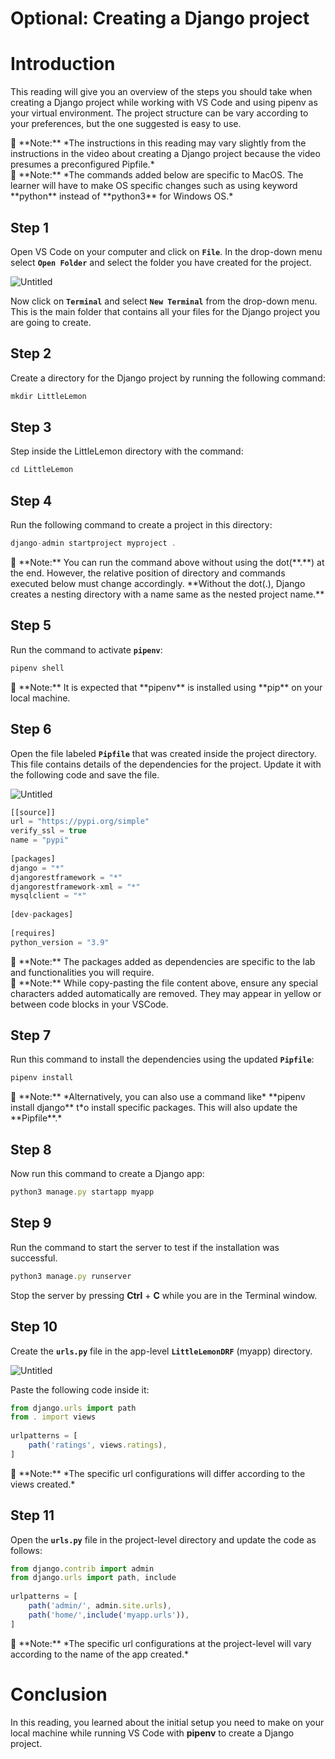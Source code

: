 # Optional: Creating a Django project

# Introduction

This reading will give you an overview of the steps you should take when creating a Django project while working with VS Code and using pipenv as your virtual environment. The project structure can be vary according to your preferences, but the one suggested is easy to use.

<aside>
🤔 **Note:** *The instructions in this reading may vary slightly from the instructions in the video about creating a Django project because the video presumes a preconfigured Pipfile.*

</aside>

<aside>
🤔 **Note:** *The commands added below are specific to MacOS. The learner will have to make OS specific changes such as using keyword **python** instead of **python3** for Windows OS.*

</aside>

## Step 1

Open VS Code on your computer and click on **`File`**. In the drop-down menu select **`Open Folder`** and select the folder you have created for the project.

![Untitled](Optional%20Creating%20a%20Django%20project%20b2a72c44d44a441886e40de765a79128/Untitled.png)

Now click on **`Terminal`** and select **`New Terminal`** from the drop-down menu. This is the main folder that contains all your files for the Django project you are going to create.

## Step 2

Create a directory for the Django project by running the following command:

```jsx
mkdir LittleLemon
```

## Step 3

Step inside the LittleLemon directory with the command:

```jsx
cd LittleLemon
```

## Step 4

Run the following command to create a project in this directory:

```jsx
django-admin startproject myproject .
```

<aside>
🤔 **Note:** You can run the command above without using the dot(**.**) at the end. However, the relative position of directory and commands executed below must change accordingly. **Without the dot(.), Django creates a nesting directory with a name same as the nested project name.**

</aside>

## Step 5

Run the command to activate **`pipenv`**:

```jsx
pipenv shell
```

<aside>
🤔 **Note:** It is expected that **pipenv** is installed using **pip** on your local machine.

</aside>

## Step 6

Open the file labeled **`Pipfile`** that was created inside the project directory. This file contains details of the dependencies for the project. Update it with the following code and save the file.

![Untitled](Optional%20Creating%20a%20Django%20project%20b2a72c44d44a441886e40de765a79128/Untitled%201.png)

```jsx
[[source]]
url = "https://pypi.org/simple"
verify_ssl = true
name = "pypi"
 
[packages]
django = "*"
djangorestframework = "*"
djangorestframework-xml = "*"
mysqlclient = "*"
 
[dev-packages]
 
[requires]
python_version = "3.9"
```

<aside>
🤔 **Note:** The packages added as dependencies are specific to the lab and functionalities you will require.

</aside>

<aside>
🤔 **Note:** While copy-pasting the file content above, ensure any special characters added automatically are removed. They may appear in yellow or between code blocks in your VSCode.

</aside>

## Step 7

Run this command to install the dependencies using the updated **`Pipfile`**:

```jsx
pipenv install
```

<aside>
🤔 **Note:** *Alternatively, you can also use a command like* **pipenv install django** t*o install specific packages. This will also update the **Pipfile**.*

</aside>

## Step 8

Now run this command to create a Django app:

```jsx
python3 manage.py startapp myapp
```

## Step 9

Run the command to start the server to test if the installation was successful.

```jsx
python3 manage.py runserver
```

Stop the server by pressing **Ctrl** + **C** while you are in the Terminal window.

## Step 10

Create the **`urls.py`** file in the app-level **`LittleLemonDRF`** (myapp) directory.

![Untitled](Optional%20Creating%20a%20Django%20project%20b2a72c44d44a441886e40de765a79128/Untitled%202.png)

Paste the following code inside it:

```jsx
from django.urls import path
from . import views
 
urlpatterns = [
    path('ratings', views.ratings),
]
```

<aside>
🤔 **Note:** *The specific url configurations will differ according  to the views created.*

</aside>

## Step 11

Open the **`urls.py`** file in the project-level directory and update the code as follows:

```jsx
from django.contrib import admin
from django.urls import path, include
 
urlpatterns = [
    path('admin/', admin.site.urls),
    path('home/',include('myapp.urls')),
]
```

<aside>
🤔 **Note:** *The specific url configurations at the project-level will vary according to the name of the app created.*

</aside>

# Conclusion

In this reading, you learned about the initial setup you need to make on your local machine while running VS Code with **pipenv** to create a Django project.